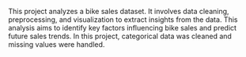 This project analyzes a bike sales dataset. 
It involves data cleaning, preprocessing, and visualization to 
extract insights from the data. This analysis aims to identify
key factors influencing bike sales and predict future sales 
trends. In this project, categorical data was cleaned and 
missing values were handled.
